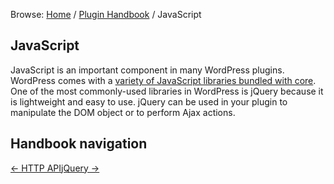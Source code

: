 Browse: [Home](https://developer.wordpress.org/ "WordPress Developer Resources") / [Plugin Handbook](https://developer.wordpress.org/plugins/) / JavaScript

JavaScript
----------

JavaScript is an important component in many WordPress plugins.  WordPress comes with a [variety of JavaScript libraries bundled with core](https://developer.wordpress.org/theme/basics/including-css-javascript/#default-scripts-included-and-registered-by-wordpress). One of the most commonly-used libraries in WordPress is jQuery because it is lightweight and easy to use. jQuery can be used in your plugin to manipulate the DOM object or to perform Ajax actions.

Handbook navigation
-------------------

[← HTTP API](https://developer.wordpress.org/plugins/http-api/)[jQuery →](https://developer.wordpress.org/plugins/javascript/jquery/)